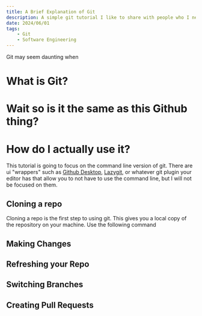 ```yaml
---
title: A Brief Explanation of Git
description: A simple git tutorial I like to share with people who I need to work with but are unfamiliar with the tech
date: 2024/06/01
tags:
    - Git
    - Software Engineering
---
```



Git may seem daunting when


# What is Git?


# Wait so is it the same as this Github thing?


# How do I actually use it?
This tutorial is going to focus on the command line version of git. There are ui "wrappers" such as [Github Desktop](https://desktop.github.com/), [Lazygit](https://github.com/jesseduffield/lazygit), or whatever git plugin your editor has that allow you to not have to use the command line, but I will not be focused on them.

## Cloning a repo
Cloning a repo is the first step to using git. This gives you a local copy of the repository on your machine. Use the following command


## Making Changes


## Refreshing your Repo


## Switching Branches


## Creating Pull Requests
